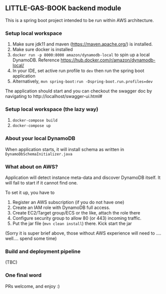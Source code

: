 ## LITTLE-GAS-BOOK backend module

This is a spring boot project intended to be run within AWS architecture. 

### Setup local workspace

1. Make sure jdk11 and maven (https://maven.apache.org/) is installed.
2. Make sure docker is installed
3. `docker run -p 8000:8000 amazon/dynamodb-local` to spin up a local DynamoDB. Reference https://hub.docker.com/r/amazon/dynamodb-local/
4. In your IDE, set active run profile to `dev` then run the spring boot application
5. Alternatively, `mvn spring-boot:run -Dspring-boot.run.profiles=dev`

The application should start and you can checkout the swagger doc by navigating to http://localhost/swagger-ui.html#

### Setup local workspace (the lazy way)
1. `docker-compose build`
2. `docker-compose up`

### About your local DynamoDB

When application starts, it will install schema as written in `DynamoDbSchemaInitializer.java`


### What about on AWS?

Application will detect instance meta-data and discover DynamoDB itself. It will fail to start if it cannot find one. 

To set it up, you have to
1. Register an AWS subscription (if you do not have one)
2. Create an IAM role with DynamoDB full access. 
3. Create EC2/Target group/ECS or the like, attach the role there
4. Configure security group to allow 80 (or 443) incoming traffic.
5. Put the jar file (`mvn clean install`) there. Kick start the jar

(Sorry it is super brief above, those without AWS experience will need to .... well.... spend some time)

### Build and deployment pipeline

(TBC)

### One final word

PRs welcome, and enjoy :)